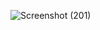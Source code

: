 ![Screenshot (201)](https://github.com/user-attachments/assets/0ee6990f-90f3-49c5-9df3-ab9038946d4b)

